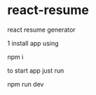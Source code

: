# react-resume
react resume generator 


1 install app using 

npm i

to start app just run

npm run dev
